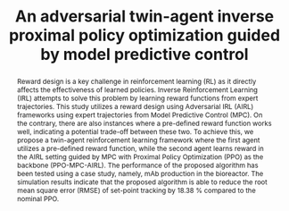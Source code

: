 ---
layout: project-page-new
title: "An adversarial twin-agent inverse proximal policy optimization guided by model predictive control"
authors:
  - name: Nikita Gupta
    sup: 1
  - name: Harikumar Kandath*
    sup: 2
  - name: Hariprasad Kodamana*
    sup: 1
affiliations:
  - name: Department of Chemical Engineering, Indian Institute of Technology Delhi
    link: http://chemical.iitd.ac.in/
    sup: 1
  - name: Robotics Research Center, IIIT Hyderabad, India
    link: https://robotics.iiit.ac.in
    sup: 2
permalink: /publications/2025/Nikita_An-adversarial/
abstract: "Reward design is a key challenge in reinforcement learning (RL) as it directly affects the effectiveness of learned policies. Inverse Reinforcement Learning (IRL) attempts to solve this problem by learning reward functions from expert trajectories. This study utilizes a reward design using Adversarial IRL (AIRL) frameworks using expert trajectories from Model Predictive Control (MPC). On the contrary, there are also instances where a pre-defined reward function works well, indicating a potential trade-off between these two. To achieve this, we propose a twin-agent reinforcement learning framework where the first agent utilizes a pre-defined reward function, while the second agent learns reward in the AIRL setting guided by MPC with Proximal Policy Optimization (PPO) as the backbone (PPO-MPC-AIRL). The performance of the proposed algorithm has been tested using a case study, namely, mAb production in the bioreactor. The simulation results indicate that the proposed algorithm is able to reduce the root mean square error (RMSE) of set-point tracking by 18.38 % compared to the nominal PPO."
#project_page: https://smart-wheelchair-rrc.github.io/CrowdSurfer-webpage/
paper: https://www.sciencedirect.com/science/article/pii/S0098135425001280?via%3Dihub
#code: https://github.com/Smart-Wheelchair-RRC/CrowdSurfer
#supplement: https://arxiv.org/abs/2409.16011
#video: https://www.youtube.com/watch?v=BMDCYdxfaXM&feature=youtu.be
#iframe: https://www.youtube.com/embed/BMDCYdxfaXM
#demo: https://anyloc.github.io/#interactive_demo

---